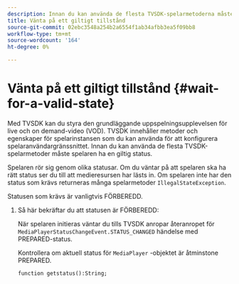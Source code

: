 ```yaml
---
description: Innan du kan använda de flesta TVSDK-spelarmetoderna måste spelaren ha en giltig status.
title: Vänta på ett giltigt tillstånd
source-git-commit: 02ebc3548a254b2a6554f1ab34afbb3ea5f09bb8
workflow-type: tm+mt
source-wordcount: '164'
ht-degree: 0%

---
```


# Vänta på ett giltigt tillstånd {#wait-for-a-valid-state}

Med TVSDK kan du styra den grundläggande uppspelningsupplevelsen för live och on demand-video (VOD). TVSDK innehåller metoder och egenskaper för spelarinstansen som du kan använda för att konfigurera spelaranvändargränssnittet. Innan du kan använda de flesta TVSDK-spelarmetoder måste spelaren ha en giltig status.

Spelaren rör sig genom olika statusar. Om du väntar på att spelaren ska ha rätt status ser du till att medieresursen har lästs in. Om spelaren inte har den status som krävs returneras många spelarmetoder `IllegalStateException`.

Statusen som krävs är vanligtvis FÖRBEREDD.

1. Så här bekräftar du att statusen är FÖRBEREDD:

   När spelaren initieras väntar du tills TVSDK anropar återanropet för `MediaPlayerStatusChangeEvent.STATUS_CHANGED` händelse med PREPARED-status.

   Kontrollera om aktuell status för `MediaPlayer` -objektet är åtminstone PREPARED.

   ```
   function getstatus():String;
   ```
